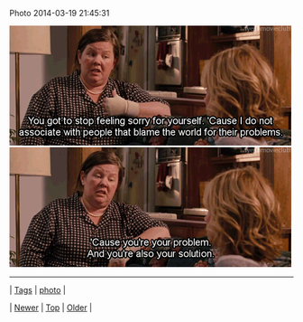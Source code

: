 <!--
title: Photo 2014-03-19 21
date: 2020-06-28T15:27:00.269Z
tags: photo
-->


Photo 2014-03-19 21:45:31

![](80101449417-0.gif)
![](80101449417-1.gif)

<!--BOTTOM-POST-NAVIGATION-->
---

| [Tags](tags.md) | [photo](tag-photo.md) |

| [Newer](80099215615.md) | [Top](index.md) | [Older](80106459732.md) |